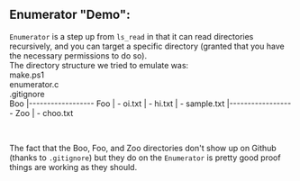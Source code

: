 ## Enumerator "Demo":
`Enumerator` is a step up from `ls_read` in that it can read directories recursively, and you can target a specific directory (granted that you have the necessary permissions to do so).
<br>
The directory structure we tried to emulate was: <br>
make.ps1 <br>
enumerator.c <br>
.gitignore <br>
Boo
  |------------------   Foo
                          | - oi.txt
  | - hi.txt
  | - sample.txt
  |------------------   Zoo
                          | - choo.txt

<br >

The fact that the Boo, Foo, and Zoo directories don't show up on Github (thanks to `.gitignore`) but they do on the `Enumerator` is pretty good proof things are working as they should.